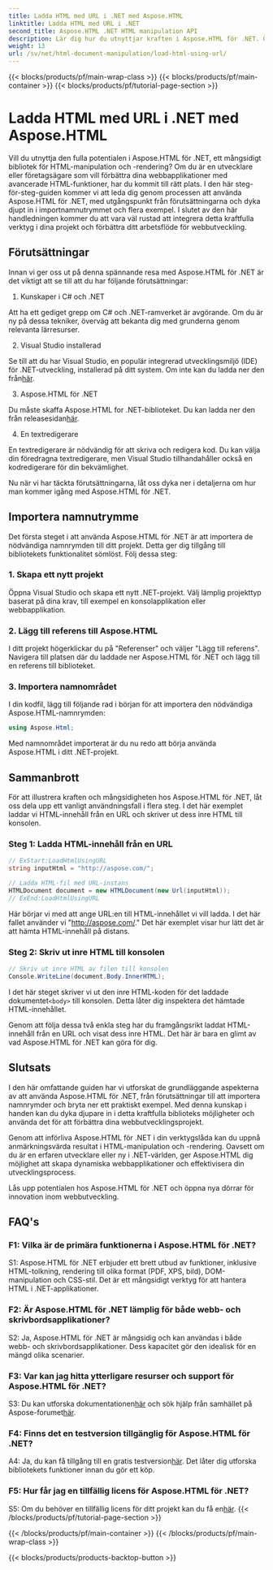 ```yaml
---
title: Ladda HTML med URL i .NET med Aspose.HTML
linktitle: Ladda HTML med URL i .NET
second_title: Aspose.HTML .NET HTML manipulation API
description: Lär dig hur du utnyttjar kraften i Aspose.HTML för .NET. Öka din webbutveckling med HTML-manipulation och rendering.
weight: 13
url: /sv/net/html-document-manipulation/load-html-using-url/
---
```


{{< blocks/products/pf/main-wrap-class >}}
{{< blocks/products/pf/main-container >}}
{{< blocks/products/pf/tutorial-page-section >}}

# Ladda HTML med URL i .NET med Aspose.HTML


Vill du utnyttja den fulla potentialen i Aspose.HTML för .NET, ett mångsidigt bibliotek för HTML-manipulation och -rendering? Om du är en utvecklare eller företagsägare som vill förbättra dina webbapplikationer med avancerade HTML-funktioner, har du kommit till rätt plats. I den här steg-för-steg-guiden kommer vi att leda dig genom processen att använda Aspose.HTML för .NET, med utgångspunkt från förutsättningarna och dyka djupt in i importnamnutrymmet och flera exempel. I slutet av den här handledningen kommer du att vara väl rustad att integrera detta kraftfulla verktyg i dina projekt och förbättra ditt arbetsflöde för webbutveckling.

## Förutsättningar

Innan vi ger oss ut på denna spännande resa med Aspose.HTML för .NET är det viktigt att se till att du har följande förutsättningar:

1. Kunskaper i C# och .NET

Att ha ett gediget grepp om C# och .NET-ramverket är avgörande. Om du är ny på dessa tekniker, överväg att bekanta dig med grunderna genom relevanta lärresurser.

2. Visual Studio installerad

 Se till att du har Visual Studio, en populär integrerad utvecklingsmiljö (IDE) för .NET-utveckling, installerad på ditt system. Om inte kan du ladda ner den från[här](https://visualstudio.microsoft.com/).

3. Aspose.HTML för .NET

 Du måste skaffa Aspose.HTML for .NET-biblioteket. Du kan ladda ner den från releasesidan[här](https://releases.aspose.com/html/net/).

4. En textredigerare

En textredigerare är nödvändig för att skriva och redigera kod. Du kan välja din föredragna textredigerare, men Visual Studio tillhandahåller också en kodredigerare för din bekvämlighet.

Nu när vi har täckta förutsättningarna, låt oss dyka ner i detaljerna om hur man kommer igång med Aspose.HTML för .NET.

## Importera namnutrymme

Det första steget i att använda Aspose.HTML för .NET är att importera de nödvändiga namnrymden till ditt projekt. Detta ger dig tillgång till bibliotekets funktionalitet sömlöst. Följ dessa steg:

### 1. Skapa ett nytt projekt

Öppna Visual Studio och skapa ett nytt .NET-projekt. Välj lämplig projekttyp baserat på dina krav, till exempel en konsolapplikation eller webbapplikation.

### 2. Lägg till referens till Aspose.HTML

I ditt projekt högerklickar du på "Referenser" och väljer "Lägg till referens". Navigera till platsen där du laddade ner Aspose.HTML för .NET och lägg till en referens till biblioteket.

### 3. Importera namnområdet

I din kodfil, lägg till följande rad i början för att importera den nödvändiga Aspose.HTML-namnrymden:

```csharp
using Aspose.Html;
```

Med namnområdet importerat är du nu redo att börja använda Aspose.HTML i ditt .NET-projekt.

## Sammanbrott

För att illustrera kraften och mångsidigheten hos Aspose.HTML för .NET, låt oss dela upp ett vanligt användningsfall i flera steg. I det här exemplet laddar vi HTML-innehåll från en URL och skriver ut dess inre HTML till konsolen.

### Steg 1: Ladda HTML-innehåll från en URL

```csharp
// ExStart:LoadHtmlUsingURL
string inputHtml = "http://aspose.com/";

// Ladda HTML-fil med URL-instans
HTMLDocument document = new HTMLDocument(new Url(inputHtml));
// ExEnd:LoadHtmlUsingURL
```

Här börjar vi med att ange URL:en till HTML-innehållet vi vill ladda. I det här fallet använder vi "http://aspose.com/." Det här exemplet visar hur lätt det är att hämta HTML-innehåll på distans.

### Steg 2: Skriv ut inre HTML till konsolen

```csharp
// Skriv ut inre HTML av filen till konsolen
Console.WriteLine(document.Body.InnerHTML);
```

 I det här steget skriver vi ut den inre HTML-koden för det laddade dokumentet`<body>` till konsolen. Detta låter dig inspektera det hämtade HTML-innehållet.

Genom att följa dessa två enkla steg har du framgångsrikt laddat HTML-innehåll från en URL och visat dess inre HTML. Det här är bara en glimt av vad Aspose.HTML för .NET kan göra för dig.

## Slutsats

I den här omfattande guiden har vi utforskat de grundläggande aspekterna av att använda Aspose.HTML för .NET, från förutsättningar till att importera namnrymder och bryta ner ett praktiskt exempel. Med denna kunskap i handen kan du dyka djupare in i detta kraftfulla biblioteks möjligheter och använda det för att förbättra dina webbutvecklingsprojekt.

Genom att införliva Aspose.HTML för .NET i din verktygslåda kan du uppnå anmärkningsvärda resultat i HTML-manipulation och -rendering. Oavsett om du är en erfaren utvecklare eller ny i .NET-världen, ger Aspose.HTML dig möjlighet att skapa dynamiska webbapplikationer och effektivisera din utvecklingsprocess.

Lås upp potentialen hos Aspose.HTML för .NET och öppna nya dörrar för innovation inom webbutveckling.

## FAQ's

### F1: Vilka är de primära funktionerna i Aspose.HTML för .NET?
   
S1: Aspose.HTML för .NET erbjuder ett brett utbud av funktioner, inklusive HTML-tolkning, rendering till olika format (PDF, XPS, bild), DOM-manipulation och CSS-stil. Det är ett mångsidigt verktyg för att hantera HTML i .NET-applikationer.

### F2: Är Aspose.HTML för .NET lämplig för både webb- och skrivbordsapplikationer?
   
S2: Ja, Aspose.HTML för .NET är mångsidig och kan användas i både webb- och skrivbordsapplikationer. Dess kapacitet gör den idealisk för en mängd olika scenarier.

### F3: Var kan jag hitta ytterligare resurser och support för Aspose.HTML för .NET?
   
 S3: Du kan utforska dokumentationen[här](https://reference.aspose.com/html/net/) och sök hjälp från samhället på Aspose-forumet[här](https://forum.aspose.com/).

### F4: Finns det en testversion tillgänglig för Aspose.HTML för .NET?
   
 A4: Ja, du kan få tillgång till en gratis testversion[här](https://releases.aspose.com/). Det låter dig utforska bibliotekets funktioner innan du gör ett köp.

### F5: Hur får jag en tillfällig licens för Aspose.HTML för .NET?
   
S5: Om du behöver en tillfällig licens för ditt projekt kan du få en[här](https://purchase.aspose.com/temporary-license/).
{{< /blocks/products/pf/tutorial-page-section >}}

{{< /blocks/products/pf/main-container >}}
{{< /blocks/products/pf/main-wrap-class >}}

{{< blocks/products/products-backtop-button >}}
